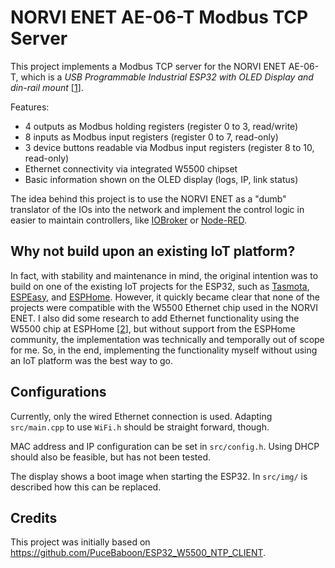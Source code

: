 # NORVI ENET AE-06-T Modbus TCP Server

This project implements a Modbus TCP server for the NORVI ENET AE-06-T, which is a *USB Programmable Industrial ESP32 with OLED Display and din-rail mount* \[[1](https://norvi.lk/product/industrial-esp32-ethernet/)\].

Features:
* 4 outputs as Modbus holding registers (register 0 to 3, read/write)
* 8 inputs as Modbus input registers (register 0 to 7, read-only)
* 3 device buttons readable via Modbus input registers (register 8 to 10, read-only)
* Ethernet connectivity via integrated W5500 chipset
* Basic information shown on the OLED display (logs, IP, link status)

The idea behind this project is to use the NORVI ENET as a "dumb" translator of the IOs into the network and implement the control logic in easier to maintain controllers, like [IOBroker](https://github.com/ioBroker/ioBroker) or [Node-RED](https://github.com/node-red/node-red).


## Why not build upon an existing IoT platform?

In fact, with stability and maintenance in mind, the original intention was to build on one of the existing IoT projects for the ESP32, such as [Tasmota](https://github.com/arendst/Tasmota), [ESPEasy](https://github.com/letscontrolit/ESPEasy), and [ESPHome](https://github.com/esphome/esphome). However, it quickly became clear that none of the projects were compatible with the W5500 Ethernet chip used in the NORVI ENET.
I also did some research to add Ethernet functionality using the W5500 chip at ESPHome \[[2](https://github.com/esphome/feature-requests/issues/1235#issuecomment-1169079495)\], but without support from the ESPHome community, the implementation was technically and temporally out of scope for me.
So, in the end, implementing the functionality myself without using an IoT platform was the best way to go.


## Configurations

Currently, only the wired Ethernet connection is used. Adapting `src/main.cpp` to use `WiFi.h` should be straight forward, though.

MAC address and IP configuration can be set in `src/config.h`. Using DHCP should also be feasible, but has not been tested.

The display shows a boot image when starting the ESP32. In `src/img/` is described how this can be replaced.


## Credits

This project was initially based on https://github.com/PuceBaboon/ESP32_W5500_NTP_CLIENT.


